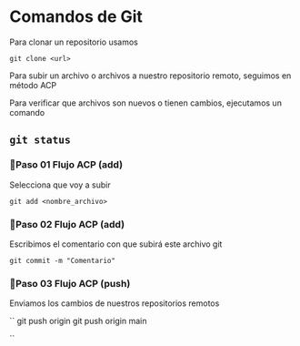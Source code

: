 # Comandos de Git

Para clonar un repositorio usamos
```
git clone <url>
```

Para subir un archivo o archivos a nuestro repositorio remoto, seguimos en método ACP

Para verificar que archivos son nuevos o tienen cambios, ejecutamos un comando

``
git status
``
---
### 🚀Paso 01 Flujo ACP (add)
Selecciona que voy a subir

``
git add <nombre_archivo>
``
### 🚀Paso 02 Flujo ACP (add)
Escribimos el comentario con que subirá este archivo git

``
git commit -m "Comentario"
``
### 🚀Paso 03 Flujo ACP (push)
Enviamos los cambios de nuestros repositorios remotos

``
git push origin <rama>
git push origin main

``